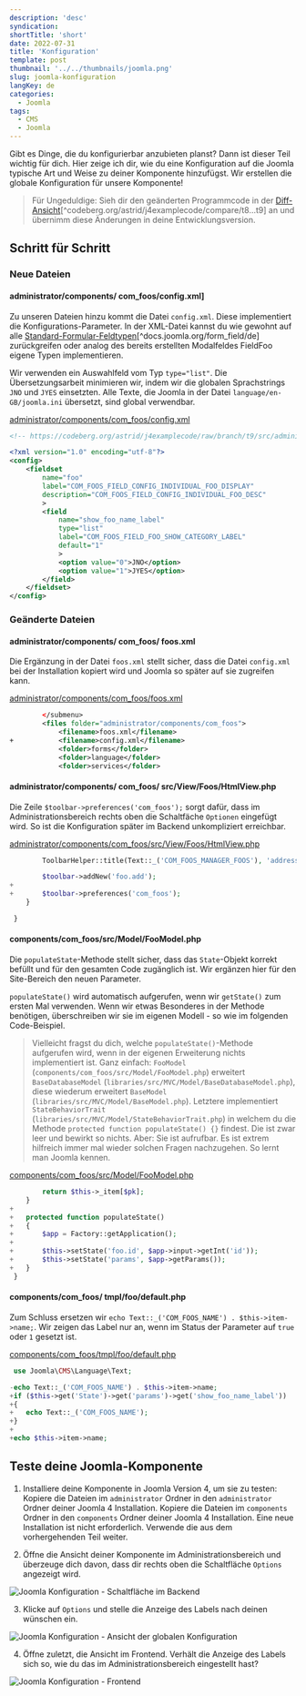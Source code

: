 ```yaml
---
description: 'desc'
syndication:
shortTitle: 'short'
date: 2022-07-31
title: 'Konfiguration'
template: post
thumbnail: '../../thumbnails/joomla.png'
slug: joomla-konfiguration
langKey: de
categories:
  - Joomla
tags:
  - CMS
  - Joomla
---
```


Gibt es Dinge, die du konfigurierbar anzubieten planst? Dann ist dieser Teil wichtig für dich. Hier zeige ich dir, wie du eine Konfiguration auf die Joomla typische Art und Weise zu deiner Komponente hinzufügst. Wir erstellen die globale Konfiguration für unsere Komponente!<!-- \index{Konfiguration (globale)} -->

> Für Ungeduldige: Sieh dir den geänderten Programmcode in der [Diff-Ansicht](https://codeberg.org/astrid/j4examplecode/compare/t8...t9)[^codeberg.org/astrid/j4examplecode/compare/t8...t9] an und übernimm diese Änderungen in deine Entwicklungsversion.

## Schritt für Schritt

### Neue Dateien

<!-- prettier-ignore -->
#### administrator/components/ com\_foos/config.xml]

Zu unseren Dateien hinzu kommt die Datei `config.xml`. Diese implementiert die Konfigurations-Parameter. In der XML-Datei kannst du wie gewohnt auf alle [Standard-Formular-Feldtypen](https://docs.joomla.org/Form_field/de)[^docs.joomla.org/form_field/de] zurückgreifen oder analog des bereits erstellten Modalfeldes FieldFoo eigene Typen implementieren.

Wir verwenden ein Auswahlfeld vom Typ `type="list"`. Die Übersetzungsarbeit minimieren wir, indem wir die globalen Sprachstrings `JNO` und `JYES` einsetzten. Alle Texte, die Joomla in der Datei `language/en-GB/joomla.ini` übersetzt, sind global verwendbar.

[administrator/components/com_foos/config.xml](https://codeberg.org/astrid/j4examplecode/src/branch/t9/src/administrator/components/com_foos/config.xml)

```xml {numberLines: -2}
<!-- https://codeberg.org/astrid/j4examplecode/raw/branch/t9/src/administrator/components/com_foos/config.xml -->

<?xml version="1.0" encoding="utf-8"?>
<config>
	<fieldset
		name="foo"
		label="COM_FOOS_FIELD_CONFIG_INDIVIDUAL_FOO_DISPLAY"
		description="COM_FOOS_FIELD_CONFIG_INDIVIDUAL_FOO_DESC"
		>
		<field
			name="show_foo_name_label"
			type="list"
			label="COM_FOOS_FIELD_FOO_SHOW_CATEGORY_LABEL"
			default="1"
			>
			<option value="0">JNO</option>
			<option value="1">JYES</option>
		</field>
	</fieldset>
</config>

```

### Geänderte Dateien

<!-- prettier-ignore -->
#### administrator/components/ com\_foos/ foos.xml

Die Ergänzung in der Datei `foos.xml` stellt sicher, dass die Datei `config.xml` bei der Installation kopiert wird und Joomla so später auf sie zugreifen kann.

[administrator/components/com_foos/foos.xml](https://codeberg.org/astrid/j4examplecode/src/branch/t9/src/administrator/components/com_foos/foos.xml)

```xml {diff}
 		</submenu>
 		<files folder="administrator/components/com_foos">
 			<filename>foos.xml</filename>
+			<filename>config.xml</filename>
 			<folder>forms</folder>
 			<folder>language</folder>
 			<folder>services</folder>

```

<!-- prettier-ignore -->
#### administrator/components/ com\_foos/ src/View/Foos/HtmlView.php

Die Zeile `$toolbar->preferences('com_foos');` sorgt dafür, dass im Administrationsbereich rechts oben die Schaltfäche `Optionen` eingefügt wird. So ist die Konfiguration später im Backend unkompliziert erreichbar.

[administrator/components/com_foos/src/View/Foos/HtmlView.php](https://codeberg.org/astrid/j4examplecode/src/branch/t9/src/administrator/components/com_foos/src/View/Foos/HtmlView.php)

```php {diff}
 		ToolbarHelper::title(Text::_('COM_FOOS_MANAGER_FOOS'), 'address foo');

 		$toolbar->addNew('foo.add');
+
+		$toolbar->preferences('com_foos');
 	}

 }

```

<!-- prettier-ignore -->
#### components/com\_foos/src/Model/FooModel.php

Die `populateState`-Methode stellt sicher, dass das `State`-Objekt korrekt befüllt und für den gesamten Code zugänglich ist. Wir ergänzen hier für den Site-Bereich den neuen Parameter.

`populateState()` wird automatisch aufgerufen, wenn wir `getState()` zum ersten Mal verwenden. Wenn wir etwas Besonderes in der Methode benötigen, überschreiben wir sie im eigenen Modell - so wie im folgenden Code-Beispiel.

> Vielleicht fragst du dich, welche `populateState()`-Methode aufgerufen wird, wenn in der eigenen Erweiterung nichts implementiert ist. Ganz einfach: `FooModel` (`components/com_foos/src/Model/FooModel.php`) erweitert `BaseDatabaseModel` (`libraries/src/MVC/Model/BaseDatabaseModel.php`), diese wiederum erweitert `BaseModel` (`libraries/src/MVC/Model/BaseModel.php`). Letztere implementiert `StateBehaviorTrait` (`libraries/src/MVC/Model/StateBehaviorTrait.php`) in welchem du die Methode `protected function populateState() {}` findest. Die ist zwar leer und bewirkt so nichts. Aber: Sie ist aufrufbar. Es ist extrem hilfreich immer mal wieder solchen Fragen nachzugehen. So lernt man Joomla kennen.

[components/com_foos/src/Model/FooModel.php](https://codeberg.org/astrid/j4examplecode/src/branch/t9/src/components/com_foos/src/Model/FooModel.php)

```php {diff}
 		return $this->_item[$pk];
 	}
+
+	protected function populateState()
+	{
+		$app = Factory::getApplication();
+
+		$this->setState('foo.id', $app->input->getInt('id'));
+		$this->setState('params', $app->getParams());
+	}
 }

```

<!-- prettier-ignore -->
#### components/com\_foos/ tmpl/foo/default.php

Zum Schluss ersetzen wir `echo Text::_('COM_FOOS_NAME') . $this->item->name;`. Wir zeigen das Label nur an, wenn im Status der Parameter auf `true` oder `1` gesetzt ist.

[components/com_foos/tmpl/foo/default.php](https://codeberg.org/astrid/j4examplecode/src/branch/t9/src/components/com_foos/tmpl/foo/default.php)

```php {diff}
 use Joomla\CMS\Language\Text;

-echo Text::_('COM_FOOS_NAME') . $this->item->name;
+if ($this->get('State')->get('params')->get('show_foo_name_label'))
+{
+	echo Text::_('COM_FOOS_NAME');
+}
+
+echo $this->item->name;

```

## Teste deine Joomla-Komponente

1. Installiere deine Komponente in Joomla Version 4, um sie zu testen: Kopiere die Dateien im `administrator` Ordner in den `administrator` Ordner deiner Joomla 4 Installation. Kopiere die Dateien im `components` Ordner in den `components` Ordner deiner Joomla 4 Installation. Eine neue Installation ist nicht erforderlich. Verwende die aus dem vorhergehenden Teil weiter.

2. Öffne die Ansicht deiner Komponente im Administrationsbereich und überzeuge dich davon, dass dir rechts oben die Schaltfläche `Options` angezeigt wird.

![Joomla Konfiguration - Schaltfläche im Backend](/images/j4x11x1.png)

3. Klicke auf `Options` und stelle die Anzeige des Labels nach deinen wünschen ein.

![Joomla Konfiguration - Ansicht der globalen Konfiguration](/images/j4x11x2.png)

4. Öffne zuletzt, die Ansicht im Frontend. Verhält die Anzeige des Labels sich so, wie du das im Administrationsbereich eingestellt hast?

![Joomla Konfiguration - Frontend](/images/j4x11x3.png)
<img src="https://vg08.met.vgwort.de/na/78d4c9aec3784cf3bbaea85063d1e9c6" width="1" height="1" alt="">
